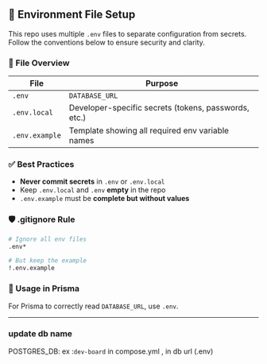 ## 📁 Environment File Setup

This repo uses multiple `.env` files to separate configuration from secrets. Follow the conventions below to ensure security and clarity.

### 🔑 File Overview

| File           | Purpose                                              |
| -------------- | ---------------------------------------------------- |
| `.env`         | `DATABASE_URL`|
| `.env.local`   | Developer-specific secrets (tokens, passwords, etc.) |
| `.env.example` | Template showing all required env variable names     |

### ✅ Best Practices

* **Never commit secrets** in `.env` or `.env.local`
* Keep `.env.local` and `.env` **empty** in the repo
* `.env.example` must be **complete but without values**

### 🛡️ .gitignore Rule

```bash
# Ignore all env files
.env*

# But keep the example
!.env.example
```

### 🧪 Usage in Prisma

For Prisma to correctly read `DATABASE_URL`, use `.env`.

---
### update db name
POSTGRES_DB: ex :`dev-board` in compose.yml , in db url (.env)

